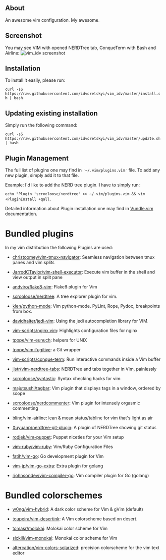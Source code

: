 ## About 

An awesome vim configuration. My awesome.

## Screenshot

You may see VIM with opened NERDTree tab, ConqueTerm with Bash and Airline:
![vim_idv screenshot](http://i.imgur.com/jfib9bQ.png?1)

## Installation

To install it easily, please run:

`curl -sS https://raw.githubusercontent.com/idvoretskyi/vim_idv/master/install.sh | bash`

## Updating existing installation

Simply run the following command:

`curl -sS https://raw.githubusercontent.com/idvoretskyi/vim_idv/master/update.sh | bash`

## Plugin Management
The full list of plugins one may find in `'~/.vim/plugins.vim'` file. To add any
new plugin, simply add it to that file.

Example: I'd like to add the NERD tree plugin.
I have to simply run:

`echo "Plugin 'scrooloose/nerdtree' >> ~/.vim/plugins.vim && vim +PluginInstall +qall`.

Detailed information about Plugin installation one may find in [Vundle.vim](https://github.com/VundleVim/Vundle.vim) documentation.

# Bundled plugins

In my vim distribution the following Plugins are used:

* [christoomey/vim-tmux-navigator](https://github.com/christoomey/vim-tmux-navigator):
  Seamless navigation between tmux panes and vim splits

* [JarrodCTaylor/vim-shell-executor](https://github.com/JarrodCTaylor/vim-shell-executor):
  Execute vim buffer in the shell and view output in split pane

* [andviro/flake8-vim](https://github.com/nvie/vim-flake8): Flake8 plugin for
  Vim

* [scrooloose/nerdtree](https://github.com/scrooloose/nerdtree.git): A tree
  explorer plugin for vim.

* [klen/python-mode](https://github.com/klen/python-mode): Vim python-mode.
  PyLint, Rope, Pydoc, breakpoints from box.

* [davidhalter/jedi-vim](https://github.com/davidhalter/jedi-vim): Using the
  jedi autocompletion library for VIM.

* [vim-scripts/nginx.vim](http://www.vim.org/scripts/script.php?script_id=1886):
  Highlights configuration files for nginx

* [tpope/vim-eunuch](https://github.com/tpope/vim-eunuch): helpers
  for UNIX

* [tpope/vim-fugitive](https://github.com/tpope/vim-fugitive): a Git wrapper

* [vim-scripts/conque-term](https://github.com/vim-scripts/Conque-Shell): Run
  interactive commands inside a Vim buffer

* [jistr/vim-nerdtree-tabs](https://github.com/jistr/vim-nerdtree-tabs):
  NERDTree and tabs together in Vim, painlessly

* [scrooloose/syntastic](https://github.com/scrooloose/syntastic): Syntax
  checking hacks for vim

* [majutsushi/tagbar](https://github.com/majutsushi/tagbar): Vim plugin that
  displays tags in a window, ordered by scope

* [scrooloose/nerdcommenter](https://github.com/scrooloose/nerdcommenter): Vim
  plugin for intensely orgasmic commenting

* [bling/vim-airline](https://github.com/bling/vim-airline): lean & mean
  status/tabline for vim that's light as air

* [Xuyuanp/nerdtree-git-plugin](https://github.com/Xuyuanp/nerdtree-git-plugin):
  A plugin of NERDTree showing git status

* [rodjek/vim-puppet](https://github.com/rodjek/vim-puppet): Puppet niceties
  for your Vim setup

* [vim-ruby/vim-ruby](https://github.com/vim-ruby/vim-ruby): Vim/Ruby
  Configuration Files

* [fatih/vim-go](https://github.com/fatih/vim-go): Go development plugin for
  Vim

* [vim-jp/vim-go-extra](https://github.com/vim-jp/vim-go-extra): Extra plugin
  for golang

* [rjohnsondev/vim-compiler-go](https://github.com/rjohnsondev/vim-compiler-go):
  Vim compiler plugin for Go (golang)

# Bundled colorschemes

* [w0ng/vim-hybrid](https://github.com/w0ng/vim-hybrid): A dark color scheme
  for Vim & gVim (default)

* [toupeira/vim-desertink](https://github.com/toupeira/vim-desertink): A Vim
  colorscheme based on desert.

* [tomasr/molokai](https://github.com/tomasr/molokai): Molokai color scheme for
  Vim

* [sickill/vim-monokai](https://github.com/sickill/vim-monokai): Monokai color
  scheme for Vim 

* [altercation/vim-colors-solarized](https://github.com/altercation/vim-colors-solarized):
  precision colorscheme for the vim text editor

